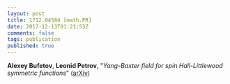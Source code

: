 ```yaml
---
layout: post
title: 1712.04584 [math.PR]
date: 2017-12-13T01:21:53Z
comments: false
tags: publication
published: true
---
```


<b>Alexey Bufetov</b>, <b>Leonid Petrov</b>, "<i>Yang-Baxter field for spin Hall-Littlewood symmetric functions</i>" ([arXiv](http://arxiv.org/abs/1712.04584v2))
